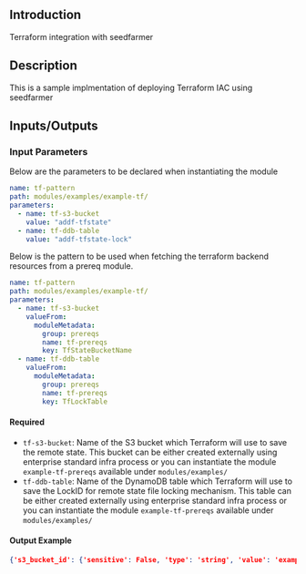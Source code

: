 ## Introduction

Terraform integration with seedfarmer

## Description

This is a sample implmentation of deploying Terraform IAC using seedfarmer

## Inputs/Outputs

### Input Parameters

Below are the parameters to be declared when instantiating the module

```yaml
name: tf-pattern
path: modules/examples/example-tf/
parameters:
  - name: tf-s3-bucket
    value: "addf-tfstate"
  - name: tf-ddb-table
    value: "addf-tfstate-lock"
```

Below is the pattern to be used when fetching the terraform backend resources from a prereq module.

```yaml
name: tf-pattern
path: modules/examples/example-tf/
parameters:
  - name: tf-s3-bucket
    valueFrom:
      moduleMetadata:
        group: prereqs
        name: tf-prereqs
        key: TfStateBucketName
  - name: tf-ddb-table
    valueFrom:
      moduleMetadata:
        group: prereqs
        name: tf-prereqs
        key: TfLockTable
```

#### Required

- `tf-s3-bucket`: Name of the S3 bucket which Terraform will use to save the remote state. This bucket can be either created externally using enterprise standard infra process or you can instantiate the module `example-tf-prereqs` available under `modules/examples/`
- `tf-ddb-table`: Name of the DynamoDB table which Terraform will use to save the LockID for remote state file locking mechanism. This table can be either created externally using enterprise standard infra process or you can instantiate the module `example-tf-prereqs` available under `modules/examples/`

#### Output Example

```json
{'s3_bucket_id': {'sensitive': False, 'type': 'string', 'value': 'example-XX-us-east-1-XX'}}
```

